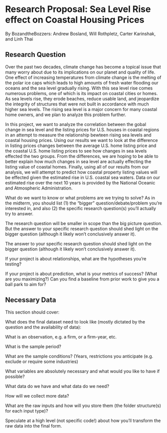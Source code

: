 # Research Proposal: Sea Level Rise effect on Coastal Housing Prices
By BozandtheBozzers: Andrew Bosland, Will Rothpletz, Carter Karinshak, and Linh Thai

## Research Question

Over the past two decades, climate change has become a topical issue that many worry about due to its implications on our planet and quality of life. One effect of increasing temperatures from climate change is the melting of the polar ice caps which leads to high amounts of fresh water flooding our oceans and the sea level gradually rising. With this sea level rise comes numerous problems, one of which is its impact on coastal cities or homes. As sea levels rise, they erode beaches, reduce usable land, and jeopardize the integrity of structures that were not built in accordance with much higher sea levels. The rising sea level is a major concern for many coastal home owners, and we plan to analyze this problem further. 


In this project, we want to analyze the correlation between the gobal change in sea level and the listing prices for U.S. houses in coastal regions in an
attempt to measure the relationship bewteen rising sea levels and coastal housing prices. Using our results we want to look at the difference in listing prices changes between the average U.S. home listing price and the coastal U.S. home listing prices to see how changes in sea levels effected the two groups. From the differences, we are hoping to be able to better explain how much changes in sea level are actually effecting the listing value of coastal homes. Finally, using all of our results from our analysis, we will attempt to predict how coastal property listing values will be effected given the estimated rise in U.S. coastal sea waters. Data on our estimated rise over the next 10 years is provided by the National Oceanic and Atmospheric Administration.





What do we want to know or what problems are we trying to solve? As in the midterm, you should list (1) the “bigger” question/debate/problem you’re interested in, and also (2) the specific research question(s) you’ll actually try to answer.

The research question will be smaller in scope than the big picture question. But the answer to your specific research question should shed light on the bigger question (although it likely won’t conclusively answer it).

The answer to your specific research question should shed light on the bigger question (although it likely won’t conclusively answer it).

If your project is about relationships, what are the hypotheses you’re testing?

If your project is about prediction, what is your metrics of success? (What are you maximizing?) Can you find a baseline from prior work to give you a ball park to aim for?

## Necessary Data
This section should cover:

What does the final dataset need to look like (mostly dictated by the question and the availability of data):

What is an observation, e.g. a firm, or a firm-year, etc.

What is the sample period?

What are the sample conditions? (Years, restrictions you anticipate (e.g. exclude or require some industries)

What variables are absolutely necessary and what would you like to have if possible?

What data do we have and what data do we need?

How will we collect more data?

What are the raw inputs and how will you store them (the folder structure(s) for each input type)?

Speculate at a high level (not specific code!) about how you’ll transform the raw data into the final form.
